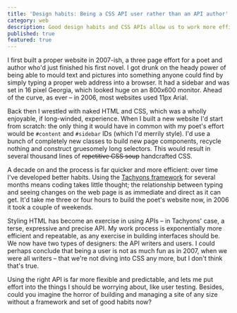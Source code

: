 ```yaml
---
title: 'Design habits: Being a CSS API user rather than an API author'
category: web
description: Good design habits and CSS APIs allow us to work more efficiently, predictably and faster. Choosing the right API and establishing good design habits is the key to working well. Become an API user rather than an API author.
published: true
featured: true
---
```


I first built a proper website in 2007-ish, a three page effort for a poet and author who'd just finished his first novel. I got drunk on the heady power of being able to mould text and pictures into something anyone could find by simply typing a proper web address into a browser. It had a sidebar and was set in 16 pixel Georgia, which looked huge on an 800x600 monitor. Ahead of the curve, as ever &#8211; in 2006, most websites used 11px Arial.

Back then I wrestled with naked HTML and CSS, which was a wholly enjoyable, if long-winded, experience. When I built a new website I'd start from scratch: the only thing it would have in common with my poet's effort would be `#content` and `#sidebar` IDs (which I'd merrily style). I'd use a bunch of completely new classes to build new page components, recycle nothing and construct gruesomely long selectors. This would result in several thousand lines of <del>repetitive CSS soup</del> handcrafted CSS.

A decade on and the process is far quicker and more efficient: over time I've developed better habits. Using the [Tachyons framework](https://tachyons.io/) for several months means coding takes little thought; the relationship between typing and seeing changes on the web page is as immediate and direct as it can get. It'd take me three or four hours to build the poet's website now, in 2006 it took a couple of weekends.

Styling HTML has become an exercise in using APIs &#8211; in Tachyons' case, a terse, expressive and precise API. My work process is exponentially more efficient and repeatable, as any exercise in building interfaces should be. We now have two types of designers: the API writers and users. I could perhaps conclude that being a user is not as much fun as in 2007, when we were all writers &#8211; that we're not diving into CSS any more, but I don't think that's true.

Using the right API is far more flexible and predictable, and lets me put effort into the things I should be worrying about, like user testing. Besides, could you imagine the horror of building and managing a site of any size without a framework and set of good habits now?
